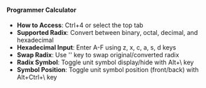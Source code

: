 #### Programmer Calculator

- **How to Access**: Ctrl+4 or select the top tab
- **Supported Radix**: Convert between binary, octal, decimal, and hexadecimal
- **Hexadecimal Input**: Enter A-F using z, x, c, a, s, d keys
- **Swap Radix**: Use '\' key to swap original/converted radix
- **Radix Symbol**: Toggle unit symbol display/hide with Alt+\ key
- **Symbol Position**: Toggle unit symbol position (front/back) with Alt+Ctrl+\ key
